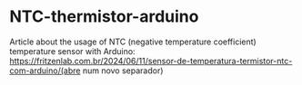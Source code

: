 # NTC-thermistor-arduino
Article about the usage of NTC (negative temperature coefficient) temperature sensor with Arduino: https://fritzenlab.com.br/2024/06/11/sensor-de-temperatura-termistor-ntc-com-arduino/(abre num novo separador)
 
